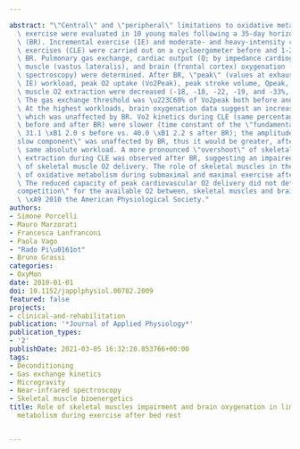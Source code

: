 ---
abstract: "\"Central\" and \"peripheral\" limitations to oxidative metabolism during\
  \ exercise were evaluated in 10 young males following a 35-day horizontal bed rest\
  \ (BR). Incremental exercise (IE) and moderate- and heavy-intensity constant-load\
  \ exercises (CLE) were carried out on a cycloergometer before and 1-2 days after\
  \ BR. Pulmonary gas exchange, cardiac output (Q; by impedance cardiography), skeletal\
  \ muscle (vastus lateralis), and brain (frontal cortex) oxygenation (by near-infrared\
  \ spectroscopy) were determined. After BR, \"peak\" (values at exhaustion during\
  \ IE) workload, peak O2 uptake (Vo2Peak), peak stroke volume, Qpeak, and peak skeletal\
  \ muscle O2 extraction were decreased (-18, -18, -22, -19, and -33%, respectively).\
  \ The gas exchange threshold was \u223C60% of Vo2peak both before and after BR.\
  \ At the highest workloads, brain oxygenation data suggest an increased O2 extraction,\
  \ which was unaffected by BR. Vo2 kinetics during CLE (same percentage of peak workload\
  \ before and after BR) were slower (time constant of the \"fundamental\" component:\
  \ 31.1 \xB1 2.0 s before vs. 40.0 \xB1 2.2 s after BR); the amplitude of the \"\
  slow component\" was unaffected by BR, thus it would be greater, after BR, at the\
  \ same absolute workload. A more pronounced \"overshoot\" of skeletal muscle O 2\
  \ extraction during CLE was observed after BR, suggesting an impaired adjustment\
  \ of skeletal muscle O2 delivery. The role of skeletal muscles in the impairment\
  \ of oxidative metabolism during submaximal and maximal exercise after BR was identified.\
  \ The reduced capacity of peak cardiovascular O2 delivery did not determine a \"\
  competition\" for the available O2 between, skeletal muscles and brain. Copyright\
  \ \xA9 2010 the American Physiological Society."
authors:
- Simone Porcelli
- Mauro Marzorati
- Francesca Lanfranconi
- Paola Vago
- "Rado Pi\u0161ot"
- Bruno Grassi
categories:
- OxyMon
date: 2010-01-01
doi: 10.1152/japplphysiol.00782.2009
featured: false
projects:
- clinical-and-rehabilitation
publication: '*Journal of Applied Physiology*'
publication_types:
- '2'
publishDate: 2021-03-05 16:32:20.853766+00:00
tags:
- Deconditioning
- Gas exchange kinetics
- Microgravity
- Near-infrared spectroscopy
- Skeletal muscle bioenergetics
title: Role of skeletal muscles impairment and brain oxygenation in limiting oxidative
  metabolism during exercise after bed rest

---
